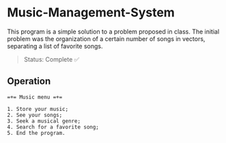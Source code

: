 # Music-Management-System
This program is a simple solution to a problem proposed in class. The initial problem was the organization of a certain number of songs in vectors, separating a list of favorite songs.

> Status: Complete :white_check_mark:

## Operation

```
=+= Music menu =+=

1. Store your music;
2. See your songs;
3. Seek a musical genre;
4. Search for a favorite song;
5. End the program.
```
